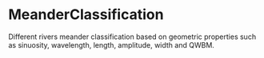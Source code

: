 # MeanderClassification
Different rivers meander classification based on geometric properties such as sinuosity, wavelength, length, amplitude, width and QWBM.
